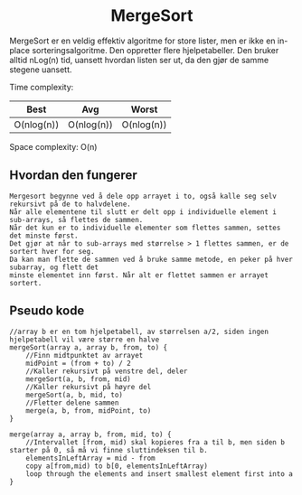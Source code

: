 <h1 align="center">MergeSort</h1>

<p style="border: black">
MergeSort er en veldig effektiv algoritme for store lister, men er ikke
en in-place sorteringsalgoritme. Den oppretter flere hjelpetabeller.
Den bruker alltid nLog(n) tid, uansett hvordan listen ser ut, da
den gjør de samme stegene uansett.

Time complexity:

| Best       | Avg        | Worst  |
|------------|------------|--------|
| O(nlog(n)) | O(nlog(n)) | O(nlog(n)) |

Space complexity: O(n)

</p>


## Hvordan den fungerer
 
    Mergesort begynne ved å dele opp arrayet i to, også kalle seg selv rekursivt på de to halvdelene.
    Når alle elementene til slutt er delt opp i individuelle element i sub-arrays, så flettes de sammen.
    Når det kun er to individuelle elementer som flettes sammen, settes det minste først.
    Det gjør at når to sub-arrays med størrelse > 1 flettes sammen, er de sortert hver for seg.
    Da kan man flette de sammen ved å bruke samme metode, en peker på hver subarray, og flett det
    minste elementet inn først. Når alt er flettet sammen er arrayet sortert.

## Pseudo kode
    //array b er en tom hjelpetabell, av størrelsen a/2, siden ingen hjelpetabell vil være større en halve
    mergeSort(array a, array b, from, to) {
        //Finn midtpunktet av arrayet
        midPoint = (from + to) / 2
        //Kaller rekursivt på venstre del, deler 
        mergeSort(a, b, from, mid) 
        //Kaller rekursivt på høyre del
        mergeSort(a, b, mid, to)
        //Fletter delene sammen
        merge(a, b, from, midPoint, to)
    }

    merge(array a, array b, from, mid, to) {
        //Intervallet [from, mid) skal kopieres fra a til b, men siden b starter på 0, så må vi finne sluttindeksen til b.
        elementsInLeftArray = mid - from
        copy a[from,mid) to b[0, elementsInLeftArray)
        loop through the elements and insert smallest element first into a
    }

